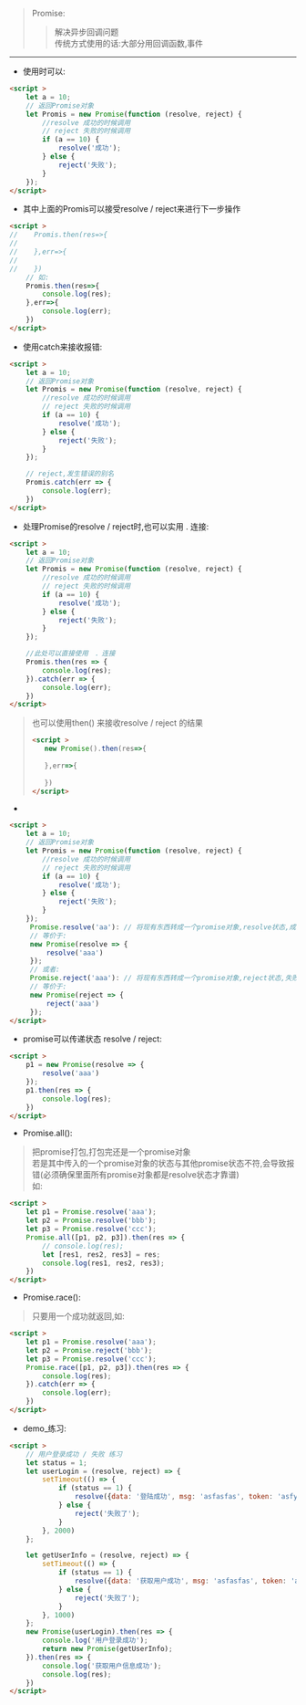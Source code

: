 > Promise:
>>解决异步回调问题<br>
>传统方式使用的话:大部分用回调函数,事件
>
---

* 使用时可以:
```html
<script >
    let a = 10;
    // 返回Promise对象
    let Promis = new Promise(function (resolve, reject) {
        //resolve 成功的时候调用
        // reject 失败的时候调用
        if (a == 10) {
            resolve('成功');
        } else {
            reject('失败');
        }
    });
</script>
```
* 其中上面的Promis可以接受resolve / reject来进行下一步操作
```html
<script >
//    Promis.then(res=>{
//
//    },err=>{
//
//    })
    // 如:
    Promis.then(res=>{
        console.log(res);
    },err=>{
        console.log(err);
    })
</script>
```
* 使用catch来接收报错:
```html
<script >
    let a = 10;
    // 返回Promise对象
    let Promis = new Promise(function (resolve, reject) {
        //resolve 成功的时候调用
        // reject 失败的时候调用
        if (a == 10) {
            resolve('成功');
        } else {
            reject('失败');
        }
    });

    // reject,发生错误的别名
    Promis.catch(err => {
        console.log(err);
    })
</script>
```
* 处理Promise的resolve / reject时,也可以实用 . 连接:
```html
<script >
    let a = 10;
    // 返回Promise对象
    let Promis = new Promise(function (resolve, reject) {
        //resolve 成功的时候调用
        // reject 失败的时候调用
        if (a == 10) {
            resolve('成功');
        } else {
            reject('失败');
        }
    });

    //此处可以直接使用　．连接
    Promis.then(res => {
        console.log(res);
    }).catch(err => {
        console.log(err);
    })
</script>
```
>也可以使用then() 来接收resolve / reject 的结果
>```html
><script >
>    new Promise().then(res=>{
>   
>    },err=>{
>   
>    })
></script>
>```

* 
```html
<script >
    let a = 10;
    // 返回Promise对象
    let Promis = new Promise(function (resolve, reject) {
        //resolve 成功的时候调用
        // reject 失败的时候调用
        if (a == 10) {
            resolve('成功');
        } else {
            reject('失败');
        }
    });
     Promise.resolve('aa'): // 将现有东西转成一个promise对象,resolve状态,成功状态
     // 等价于:
     new Promise(resolve => {
         resolve('aaa')
     });
     // 或者:
     Promise.reject('aaa'): // 将现有东西转成一个promise对象,reject状态,失败状态
     // 等价于:
     new Promise(reject => {
         reject('aaa')
     });
</script>
```
* promise可以传递状态 resolve / reject:
```html
<script >
    p1 = new Promise(resolve => {
        resolve('aaa')
    });
    p1.then(res => {
        console.log(res);
    })
</script>
```

* Promise.all():
>把promise打包,打包完还是一个promise对象<br>
>若是其中传入的一个promise对象的状态与其他promise状态不符,会导致报错(必须确保里面所有promise对象都是resolve状态才靠谱)<br>
>如:
```html
<script >
    let p1 = Promise.resolve('aaa');
    let p2 = Promise.resolve('bbb');
    let p3 = Promise.resolve('ccc');
    Promise.all([p1, p2, p3]).then(res => {
        // console.log(res);
        let [res1, res2, res3] = res;
        console.log(res1, res2, res3);
    })
</script>
```
* Promise.race():
>只要用一个成功就返回,如:
```html
<script >
    let p1 = Promise.resolve('aaa');
    let p2 = Promise.reject('bbb');
    let p3 = Promise.resolve('ccc');
    Promise.race([p1, p2, p3]).then(res => {
        console.log(res);
    }).catch(err => {
        console.log(err);
    })
</script>
```
* demo_练习:
```html
<script >
    // 用户登录成功 / 失败 练习
    let status = 1;
    let userLogin = (resolve, reject) => {
        setTimeout(() => {
            if (status == 1) {
                resolve({data: '登陆成功', msg: 'asfasfas', token: 'asfyuiofdgb'});
            } else {
                reject('失败了');
            }
        }, 2000)
    };

    let getUserInfo = (resolve, reject) => {
        setTimeout(() => {
            if (status == 1) {
                resolve({data: '获取用户成功', msg: 'asfasfas', token: 'asfyuiofdgb'});
            } else {
                reject('失败了');
            }
        }, 1000)
    };
    new Promise(userLogin).then(res => {
        console.log('用户登录成功');
        return new Promise(getUserInfo);
    }).then(res => {
        console.log('获取用户信息成功');
        console.log(res);
    })
</script>
```


































